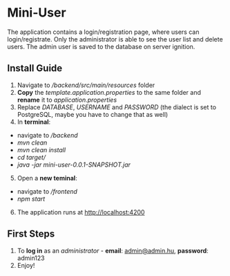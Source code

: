 # Mini-User

The application contains a login/registration page, where users can login/registrate. Only the administrator is able to see the user list and delete users. The admin user is saved to the database on server ignition.

## Install Guide

1. Navigate to */backend/src/main/resources* folder
2. **Copy** the *template.application.properties* to the same folder and **rename** it to *application.properties*
3. Replace *DATABASE*, *USERNAME* and *PASSWORD* (the dialect is set to PostgreSQL, maybe you have to change that as well)
4. In **terminal**:
* navigate to */backend* 
* *mvn clean*
* *mvn clean install*
* *cd target/*
* *java -jar mini-user-0.0.1-SNAPSHOT.jar*
5. Open a **new teminal**:
* navigate to */frontend*
* *npm start*
6. The application runs at [http://localhost:4200](http://localhost:4200)

## First Steps

1. To **log in** as an *administrator* - **email**: admin@admin.hu, **password**: admin123
2. Enjoy!
